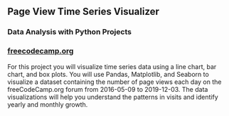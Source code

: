 ## Page View Time Series Visualizer
### Data Analysis with Python Projects
### [freecodecamp.org](https://www.freecodecamp.org/learn/data-analysis-with-python/data-analysis-with-python-projects/page-view-time-series-visualizer)

For this project you will visualize time series data using a line chart, bar chart, and box plots. You will use Pandas, Matplotlib, and Seaborn to
visualize a dataset containing the number of page views each day on the freeCodeCamp.org forum from 2016-05-09 to 2019-12-03. The
data visualizations will help you understand the patterns in visits and identify yearly and monthly growth.
